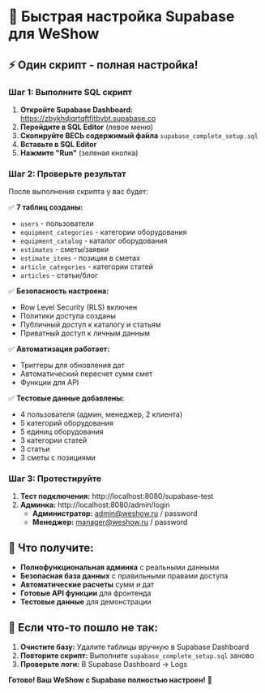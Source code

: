 # 🚀 Быстрая настройка Supabase для WeShow

## ⚡ Один скрипт - полная настройка!

### Шаг 1: Выполните SQL скрипт

1. **Откройте Supabase Dashboard:** https://zbykhdjqrtqftfitbvbt.supabase.co
2. **Перейдите в SQL Editor** (левое меню)
3. **Скопируйте ВЕСЬ содержимый файла** `supabase_complete_setup.sql`
4. **Вставьте в SQL Editor**
5. **Нажмите "Run"** (зеленая кнопка)

### Шаг 2: Проверьте результат

После выполнения скрипта у вас будет:

✅ **7 таблиц созданы:**
- `users` - пользователи
- `equipment_categories` - категории оборудования  
- `equipment_catalog` - каталог оборудования
- `estimates` - сметы/заявки
- `estimate_items` - позиции в сметах
- `article_categories` - категории статей
- `articles` - статьи/блог

✅ **Безопасность настроена:**
- Row Level Security (RLS) включен
- Политики доступа созданы
- Публичный доступ к каталогу и статьям
- Приватный доступ к личным данным

✅ **Автоматизация работает:**
- Триггеры для обновления дат
- Автоматический пересчет сумм смет
- Функции для API

✅ **Тестовые данные добавлены:**
- 4 пользователя (админ, менеджер, 2 клиента)
- 5 категорий оборудования
- 5 единиц оборудования
- 3 категории статей
- 3 статьи
- 3 сметы с позициями

### Шаг 3: Протестируйте

1. **Тест подключения:** http://localhost:8080/supabase-test
2. **Админка:** http://localhost:8080/admin/login
   - **Администратор:** admin@weshow.ru / password
   - **Менеджер:** manager@weshow.ru / password

## 🎯 Что получите:

- **Полнофункциональная админка** с реальными данными
- **Безопасная база данных** с правильными правами доступа
- **Автоматические расчеты** сумм и дат
- **Готовые API функции** для фронтенда
- **Тестовые данные** для демонстрации

## 🔧 Если что-то пошло не так:

1. **Очистите базу:** Удалите таблицы вручную в Supabase Dashboard
2. **Повторите скрипт:** Выполните `supabase_complete_setup.sql` заново
3. **Проверьте логи:** В Supabase Dashboard → Logs

**Готово! Ваш WeShow с Supabase полностью настроен!** 🎉
